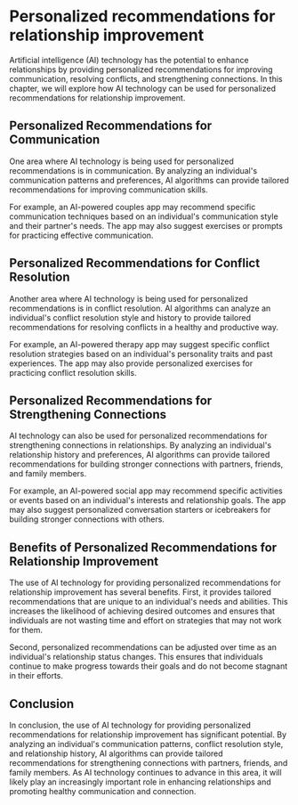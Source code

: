 Personalized recommendations for relationship improvement
=====================================================================================================

Artificial intelligence (AI) technology has the potential to enhance relationships by providing personalized recommendations for improving communication, resolving conflicts, and strengthening connections. In this chapter, we will explore how AI technology can be used for personalized recommendations for relationship improvement.

Personalized Recommendations for Communication
----------------------------------------------

One area where AI technology is being used for personalized recommendations is in communication. By analyzing an individual's communication patterns and preferences, AI algorithms can provide tailored recommendations for improving communication skills.

For example, an AI-powered couples app may recommend specific communication techniques based on an individual's communication style and their partner's needs. The app may also suggest exercises or prompts for practicing effective communication.

Personalized Recommendations for Conflict Resolution
----------------------------------------------------

Another area where AI technology is being used for personalized recommendations is in conflict resolution. AI algorithms can analyze an individual's conflict resolution style and history to provide tailored recommendations for resolving conflicts in a healthy and productive way.

For example, an AI-powered therapy app may suggest specific conflict resolution strategies based on an individual's personality traits and past experiences. The app may also provide personalized exercises for practicing conflict resolution skills.

Personalized Recommendations for Strengthening Connections
----------------------------------------------------------

AI technology can also be used for personalized recommendations for strengthening connections in relationships. By analyzing an individual's relationship history and preferences, AI algorithms can provide tailored recommendations for building stronger connections with partners, friends, and family members.

For example, an AI-powered social app may recommend specific activities or events based on an individual's interests and relationship goals. The app may also suggest personalized conversation starters or icebreakers for building stronger connections with others.

Benefits of Personalized Recommendations for Relationship Improvement
---------------------------------------------------------------------

The use of AI technology for providing personalized recommendations for relationship improvement has several benefits. First, it provides tailored recommendations that are unique to an individual's needs and abilities. This increases the likelihood of achieving desired outcomes and ensures that individuals are not wasting time and effort on strategies that may not work for them.

Second, personalized recommendations can be adjusted over time as an individual's relationship status changes. This ensures that individuals continue to make progress towards their goals and do not become stagnant in their efforts.

Conclusion
----------

In conclusion, the use of AI technology for providing personalized recommendations for relationship improvement has significant potential. By analyzing an individual's communication patterns, conflict resolution style, and relationship history, AI algorithms can provide tailored recommendations for strengthening connections with partners, friends, and family members. As AI technology continues to advance in this area, it will likely play an increasingly important role in enhancing relationships and promoting healthy communication and connection.
